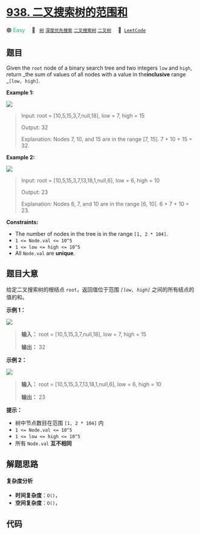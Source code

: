 # [938. 二叉搜索树的范围和](https://leetcode.com/problems/range-sum-of-bst)

🟢 <font color=#15bd66>Easy</font>&emsp; 🔖&ensp; [`树`](/leetcode/outline/tag/tree.md) [`深度优先搜索`](/leetcode/outline/tag/depth-first-search.md) [`二叉搜索树`](/leetcode/outline/tag/binary-search-tree.md) [`二叉树`](/leetcode/outline/tag/binary-tree.md)&emsp; 🔗&ensp;[`LeetCode`](https://leetcode.com/problems/range-sum-of-bst)

## 题目

Given the `root` node of a binary search tree and two integers `low` and
`high`, return _the sum of values of all nodes with a value in
the**inclusive** range _`[low, high]`.



**Example 1:**

![](https://assets.leetcode.com/uploads/2020/11/05/bst1.jpg)

> Input: root = [10,5,15,3,7,null,18], low = 7, high = 15
> 
> Output: 32
> 
> Explanation: Nodes 7, 10, and 15 are in the range [7, 15]. 7 + 10 + 15 = 32.

**Example 2:**

![](https://assets.leetcode.com/uploads/2020/11/05/bst2.jpg)

> Input: root = [10,5,15,3,7,13,18,1,null,6], low = 6, high = 10
> 
> Output: 23
> 
> Explanation: Nodes 6, 7, and 10 are in the range [6, 10]. 6 + 7 + 10 = 23.

**Constraints:**

  * The number of nodes in the tree is in the range `[1, 2 * 104]`.
  * `1 <= Node.val <= 10^5`
  * `1 <= low <= high <= 10^5`
  * All `Node.val` are **unique**.


## 题目大意

给定二叉搜索树的根结点 `root`，返回值位于范围 _`[low, high]`_ 之间的所有结点的值的和。

**示例 1：**

![](https://assets.leetcode.com/uploads/2020/11/05/bst1.jpg)

> 
> 
> 
> 
> 
> **输入：** root = [10,5,15,3,7,null,18], low = 7, high = 15
> 
> **输出：** 32
> 
> 

**示例 2：**

![](https://assets.leetcode.com/uploads/2020/11/05/bst2.jpg)

> 
> 
> 
> 
> 
> **输入：** root = [10,5,15,3,7,13,18,1,null,6], low = 6, high = 10
> 
> **输出：** 23
> 
> 

**提示：**

  * 树中节点数目在范围 `[1, 2 * 104]` 内
  * `1 <= Node.val <= 10^5`
  * `1 <= low <= high <= 10^5`
  * 所有 `Node.val` **互不相同**


## 解题思路

#### 复杂度分析

- **时间复杂度**：`O()`，
- **空间复杂度**：`O()`，

## 代码

```javascript

```
